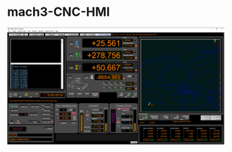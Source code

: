 # mach3-CNC-HMI
![alt text](https://github.com/t14lab/mach3-CNC-HMI/blob/main/Docu/Screenshots/mach3-CNC-HMI-1920x1080.JPG)
